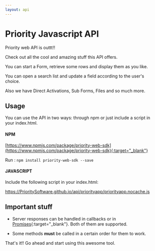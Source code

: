 ```yaml
---
layout: api
---
```


# Priority Javascript API

Priority web API is outtt!!

Check out all the cool and amazing stuff this API offers.

You can start a Form, retrieve some rows and display them as you like.

You can open a search list and update a field according to the user's choice.

Also we have Direct Activations, Sub Forms, Files and so much more.

## Usage
You can use the API in two ways: through npm or just include a script in your index.html.
#### NPM
[https://www.npmjs.com/package/priority-web-sdk](https://www.npmjs.com/package/priority-web-sdk){:target="_blank"}

Run : `npm install priority-web-sdk --save`

#### JAVASCRIPT

Include the following script in your index.html:

https://PrioritySoftware.github.io/api/priorityapp/priorityapp.nocache.js

## Important stuff

- Server responses can be handled in callbacks or in [Promises](https://developer.mozilla.org/en-US/docs/Web/JavaScript/Reference/Global_Objects/Promise){:target="_blank"}. Both of them are supported.

- Some methods **must** be called in a certain order for them to work.

That's it!! Go ahead and start using this awesome tool.








